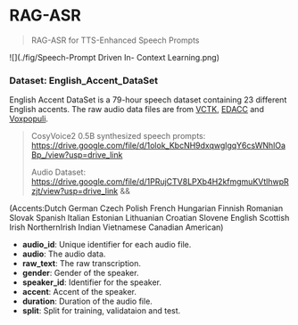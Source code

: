 # RAG-ASR

> RAG-ASR for TTS-Enhanced Speech Prompts

![](./fig/Speech-Prompt Driven In- Context Learning.png)

### Dataset: English_Accent_DataSet

English Accent DataSet is a 79-hour speech dataset containing 23 different English accents.
The raw audio data files are from [VCTK](https://datashare.ed.ac.uk/handle/10283/2651), [EDACC](https://groups.inf.ed.ac.uk/edacc/) and [Voxpopuli](https://aclanthology.org/2021.acl-long.80/).

>CosyVoice2 0.5B  synthesized speech prompts: https://drive.google.com/file/d/1olok_KbcNH9dxqwglgqY6csWNhlOaBp_/view?usp=drive_link
>
>Audio Dataset: https://drive.google.com/file/d/1PRujCTV8LPXb4H2kfmgmuKVtlhwpRzjt/view?usp=drive_link && 

(Accents:Dutch German Czech Polish French Hungarian Finnish Romanian Slovak Spanish Italian Estonian Lithuanian Croatian Slovene English Scottish Irish NorthernIrish Indian Vietnamese Canadian American)

- **audio_id**: Unique identifier for each audio file.
- **audio**: The audio data.
- **raw_text**: The raw transcription.
- **gender**: Gender of the speaker.
- **speaker_id**: Identifier for the speaker.
- **accent**: Accent of the speaker.
- **duration**: Duration of the audio file.
- **split**: Split for training, validataion and test.


